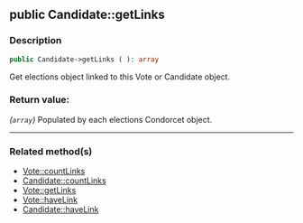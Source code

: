 ## public Candidate::getLinks

### Description    

```php
public Candidate->getLinks ( ): array
```

Get elections object linked to this Vote or Candidate object.
    

### Return value:   

*(```array```)* Populated by each elections Condorcet object.


---------------------------------------

### Related method(s)      

* [Vote::countLinks](/Docs/MethodsReferences/Vote%20Class/public%20Vote--countLinks.md)    
* [Candidate::countLinks](/Docs/MethodsReferences/Candidate%20Class/public%20Candidate--countLinks.md)    
* [Vote::getLinks](/Docs/MethodsReferences/Vote%20Class/public%20Vote--getLinks.md)    
* [Vote::haveLink](/Docs/MethodsReferences/Vote%20Class/public%20Vote--haveLink.md)    
* [Candidate::haveLink](/Docs/MethodsReferences/Candidate%20Class/public%20Candidate--haveLink.md)    
